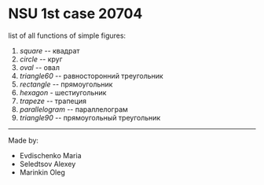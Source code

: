 # NSU 1st case 20704

list of all functions of simple figures:
1.   *square* -- квадрат
2.   *circle* -- круг
3.   *oval* -- овал
4.   *triangle60* -- равносторонний треугольник
5.   *rectangle* -- прямоугольник
6.   *hexagon* - шестиугольник
7.   *trapeze* -- трапеция
8.   *parallelogram* -- параллелограм
9.   *triangle90* -- прямоугольный треугольник

***
Made by:
*  Evdischenko Maria
*   Seledtsov Alexey
*   Marinkin Oleg
